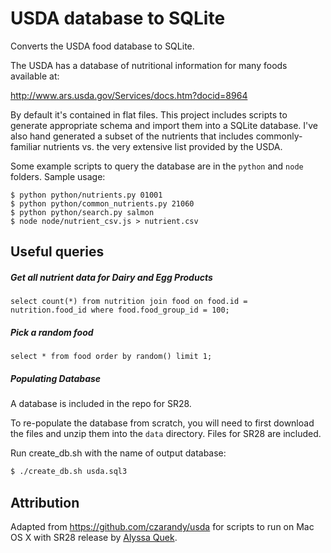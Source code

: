 # USDA database to SQLite

Converts the USDA food database to SQLite.

The USDA has a database of nutritional information for many foods available at:

  http://www.ars.usda.gov/Services/docs.htm?docid=8964

By default it's contained in flat files. This project includes scripts to generate appropriate schema and import them into a SQLite database. I've also hand generated a subset of the nutrients that includes commonly-familiar nutrients vs. the very extensive list provided by the USDA.

Some example scripts to query the database are in the `python` and `node` folders. Sample usage:
```
$ python python/nutrients.py 01001
$ python python/common_nutrients.py 21060
$ python python/search.py salmon
$ node node/nutrient_csv.js > nutrient.csv
```

## Useful queries

##### Get all nutrient data for Dairy and Egg Products
```
select count(*) from nutrition join food on food.id = nutrition.food_id where food.food_group_id = 100;
```

##### Pick a random food
```
select * from food order by random() limit 1;
```

##### Populating Database

A database is included in the repo for SR28.

To re-populate the database from scratch, you will need to first download the files and unzip them into the `data` directory. Files for SR28 are included. 

Run create_db.sh with the name of output database:
```sh
$ ./create_db.sh usda.sql3
```

## Attribution
Adapted from <https://github.com/czarandy/usda> for scripts to run on Mac OS X with SR28 release by [Alyssa Quek](https://github.com/alyssaq).
